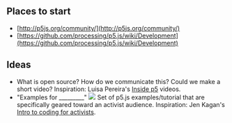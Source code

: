 ## Places to start
* [http://p5js.org/community/](http://p5js.org/community/)
* [https://github.com/processing/p5.js/wiki/Development](https://github.com/processing/p5.js/wiki/Development)

## Ideas
* What is open source? How do we communicate this? Could we make a short video? Inspiration: Luisa Pereira's [Inside p5](http://www.luisapereira.net/teaching/looking-inside-p5/) videos.
* "Examples for _________"
  ![](http://i.imgur.com/prVcful.png)
  Set of p5.js examples/tutorial that are specifically geared toward an activist audience. Inspiration: Jen Kagan's [Intro to coding for activists](http://kaganjd.github.io/p5-at-amc/).

  